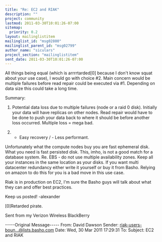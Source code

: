 ```yaml
---
title: "Re: EC2 and RIAK"
description: ""
project: community
lastmod: 2011-03-30T10:01:26-07:00
sitemap:
  priority: 0.2
layout: mailinglistitem
mailinglist_id: "msg02800"
mailinglist_parent_id: "msg02799"
author_name: "siculars"
project_section: "mailinglistitem"
sent_date: 2011-03-30T10:01:26-07:00
---
```



All things being equal (which is arrrrtarded[0] because I don't know squat 
about your use case), I would go with choice #2. Main concern would be multiple 
failures before read repair could be executed via #1. Depending on data size 
this could take a long time. 

Summary:
1. Potential data loss due to multiple failures (node or a raid 0 disk). 
Initially your data will have replicas on other nodes. Read repair would have 
to be done to push your data back to where it should be before another loss 
occurred. Multiple loss = mega bad. 

2. + Easy recovery / - Less performant. 


Unfortunately what the compute nodes buy you are fast ephemeral disk. What you 
need is fast persisted disk. This, imho, is not a good match for a database 
system. Re. EBS - do not use multiple availability zones. Keep all your 
instances in the same location as your disks. If you want multi datacenter 
redundancy either write it yourself or buy it from Basho. Relying on amazon to 
do this for you is a bad move in this use case. 

Riak is in production on EC2, I'm sure the Basho guys will talk about what they 
can and offer best practices. 

Keep us posted!
-alexander

[0]Retarded pirate. 

Sent from my Verizon Wireless BlackBerry

-----Original Message-----
From: David Dawson 
Sender: riak-users-boun...@lists.basho.com
Date: Wed, 30 Mar 2011 17:29:31 
To: 
Subject: EC2 and RIAK


